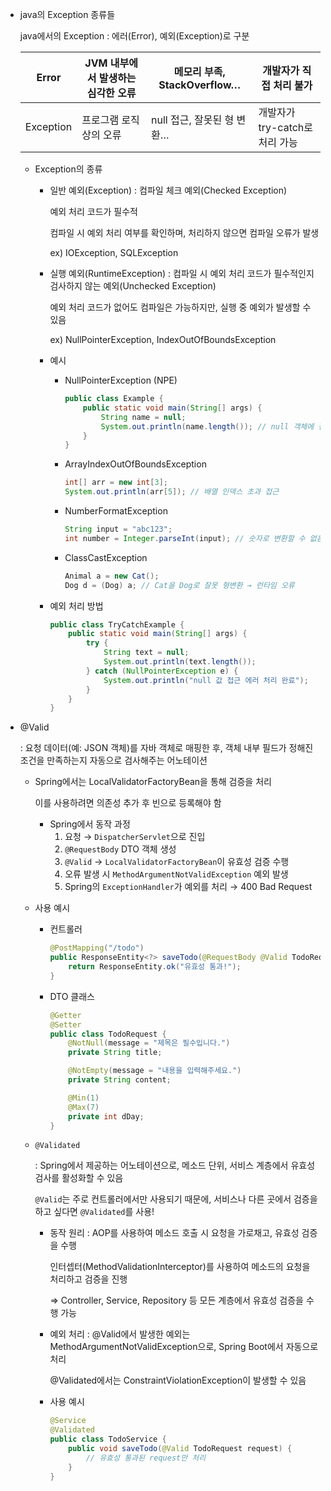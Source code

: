 - java의 Exception 종류들
    
    java에서의 Exception : 에러(Error), 예외(Exception)로 구분
    
    | Error | JVM 내부에서 발생하는 심각한 오류 | 메모리 부족, StackOverflow… | 개발자가 직접 처리 불가 |
    | --- | --- | --- | --- |
    | Exception | 프로그램 로직상의 오류 | null 접근, 잘못된 형 변환… | 개발자가 try-catch로 처리 가능 |
    - Exception의 종류
        - 일반 예외(Exception) : 컴파일 체크 예외(Checked Exception)
            
            예외 처리 코드가 필수적
            
            컴파일 시 예외 처리 여부를 확인하며, 처리하지 않으면 컴파일 오류가 발생
            
            ex) IOException, SQLException
            
        - 실행 예외(RuntimeException) : 컴파일 시 예외 처리 코드가 필수적인지 검사하지 않는 예외(Unchecked Exception)
            
            예외 처리 코드가 없어도 컴파일은 가능하지만, 실행 중 예외가 발생할 수 있음
            
            ex) NullPointerException, IndexOutOfBoundsException
            
        - 예시
            - NullPointerException (NPE)
                
                ```java
                public class Example {
                    public static void main(String[] args) {
                        String name = null;
                        System.out.println(name.length()); // null 객체에 접근해서 NPE 발생
                    }
                }
                ```
                
            - ArrayIndexOutOfBoundsException
                
                ```java
                int[] arr = new int[3];
                System.out.println(arr[5]); // 배열 인덱스 초과 접근
                ```
                
            - NumberFormatException
                
                ```java
                String input = "abc123";
                int number = Integer.parseInt(input); // 숫자로 변환할 수 없음
                ```
                
            - ClassCastException
                
                ```java
                Animal a = new Cat();
                Dog d = (Dog) a; // Cat을 Dog로 잘못 형변환 → 런타임 오류
                ```
                
        - 예외 처리 방법
            
            ```java
            public class TryCatchExample {
                public static void main(String[] args) {
                    try {
                        String text = null;
                        System.out.println(text.length());
                    } catch (NullPointerException e) {
                        System.out.println("null 값 접근 에러 처리 완료");
                    }
                }
            }
            ```
            
- @Valid
    
    : 요청 데이터(예: JSON 객체)를 자바 객체로 매핑한 후, 객체 내부 필드가 정해진 조건을 만족하는지 자동으로 검사해주는 어노테이션
    
    - Spring에서는 LocalValidatorFactoryBean을 통해 검증을 처리
        
        이를 사용하려면 의존성 추가 후 빈으로 등록해야 함
        
        - Spring에서 동작 과정
            1. 요청 → `DispatcherServlet`으로 진입
            2. `@RequestBody` DTO 객체 생성
            3. `@Valid` → `LocalValidatorFactoryBean`이 유효성 검증 수행
            4. 오류 발생 시 `MethodArgumentNotValidException` 예외 발생
            5. Spring의 `ExceptionHandler`가 예외를 처리 → 400 Bad Request
    - 사용 예시
        - 컨트롤러
            
            ```java
            @PostMapping("/todo")
            public ResponseEntity<?> saveTodo(@RequestBody @Valid TodoRequest request) {
                return ResponseEntity.ok("유효성 통과!");
            }
            ```
            
        - DTO 클래스
            
            ```java
            @Getter
            @Setter
            public class TodoRequest {
                @NotNull(message = "제목은 필수입니다.")
                private String title;
            
                @NotEmpty(message = "내용을 입력해주세요.")
                private String content;
            
                @Min(1)
                @Max(7)
                private int dDay;
            }
            ```
            
    - `@Validated`
        
        : Spring에서 제공하는 어노테이션으로, 메소드 단위, 서비스 계층에서 유효성 검사를 활성화할 수 있음
        
        `@Valid`는 주로 컨트롤러에서만 사용되기 때문에, 서비스나 다른 곳에서 검증을 하고 싶다면 `@Validated`를 사용!
        
        - 동작 원리 : AOP를 사용하여 메소드 호출 시 요청을 가로채고, 유효성 검증을 수행
            
            인터셉터(MethodValidationInterceptor)를 사용하여 메소드의 요청을 처리하고 검증을 진행
            
            ⇒ Controller, Service, Repository 등 모든 계층에서 유효성 검증을 수행 가능
            
        - 예외 처리 : @Valid에서 발생한 예외는 MethodArgumentNotValidException으로, Spring Boot에서 자동으로 처리
            
            @Validated에서는 ConstraintViolationException이 발생할 수 있음
            
        - 사용 예시
            
            ```java
            @Service
            @Validated
            public class TodoService {
                public void saveTodo(@Valid TodoRequest request) {
                    // 유효성 통과된 request만 처리
                }
            }
            ```